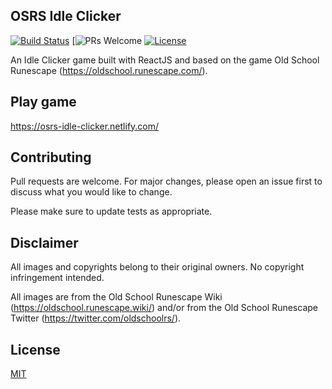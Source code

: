 ﻿## OSRS Idle Clicker
 
[![Build Status](https://img.shields.io/travis/daanheskes/OSRS-Idle-Clicker/master.svg)](https://travis-ci.org/daanheskes/OSRS-Idle-Clicker)
[![PRs Welcome](https://github.com/daanheskes/OSRS-Idle-Clicker/pulls)
[![License](https://img.shields.io/github/license/daanheskes/OSRS-Idle-Clicker.svg)](https://github.com/daanheskes/OSRS-Idle-Clicker/blob/master/LICENSE)


An Idle Clicker game built with ReactJS and based on the game Old School Runescape (https://oldschool.runescape.com/).

## Play game

https://osrs-idle-clicker.netlify.com/

## Contributing
Pull requests are welcome. For major changes, please open an issue first to discuss what you would like to change.

Please make sure to update tests as appropriate.

## Disclaimer

All images and copyrights belong to their original owners. No copyright infringement intended.

All images are from the Old School Runescape Wiki (https://oldschool.runescape.wiki/) and/or from the Old School Runescape Twitter (https://twitter.com/oldschoolrs/).

## License
[MIT](https://github.com/daanheskes/OSRS-Idle-Clicker/blob/master/LICENSE)

